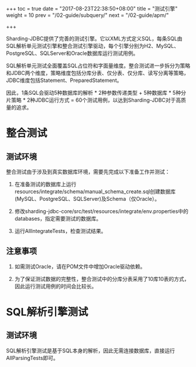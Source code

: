 +++
toc = true
date = "2017-08-23T22:38:50+08:00"
title = "测试引擎"
weight = 10
prev = "/02-guide/subquery/"
next = "/02-guide/apm/"

+++

Sharding-JDBC提供了完善的测试引擎。它以XML方式定义SQL，每条SQL由SQL解析单元测试引擎和整合测试引擎驱动，每个引擎分别为H2、MySQL、PostgreSQL、SQLServer和Oracle数据库运行测试用例。

SQL解析单元测试全面覆盖SQL占位符和字面量维度。整合测试进一步拆分为策略和JDBC两个维度，策略维度包括分库分表、仅分表、仅分库、读写分离等策略，JDBC维度包括Statement、PreparedStatement。

因此，1条SQL会驱动5种数据库的解析 * 2种参数传递类型 + 5种数据库 * 5种分片策略 * 2种JDBC运行方式 = 60个测试用例，以达到Sharding-JDBC对于高质量的追求。

# 整合测试

## 测试环境

整合测试由于涉及到真实数据库环境，需要先完成以下准备工作并测试：

1. 在准备测试的数据库上运行resources/integrate/schema/manual_schema_create.sql创建数据库(MySQL、PostgreSQL、SQLServer)及Schema（仅Oracle）。

1. 修改sharding-jdbc-core/src/test/resources/integrate/env.properties中的databases，指定需要测试的数据库。

1. 运行AllIntegrateTests，检查测试结果。

## 注意事项

1. 如需测试Oracle，请在POM文件中增加Oracle驱动依赖。

1. 为了保证测试数据的完整性，整合测试中的分库分表采用了10库10表的方式，因此运行测试用例的时间会比较长。

# SQL解析引擎测试

## 测试环境

SQL解析引擎测试是基于SQL本身的解析，因此无需连接数据库，直接运行AllParsingTests即可。
